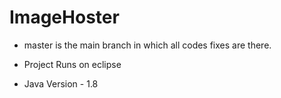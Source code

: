 # ImageHoster

 - master is the main branch in which all codes  fixes are there.

 - Project Runs on eclipse
 
 - Java Version - 1.8